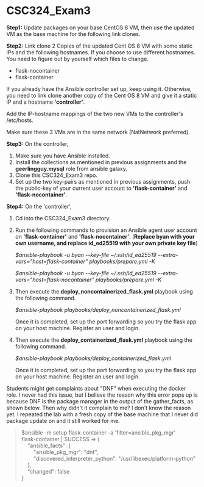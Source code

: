 # CSC324_Exam3

**Step1:**
Update packages on your base CentOS 8 VM, then use the updated VM as the base machine for the following link clones.

**Step2:**
Link clone 2 Copies of the updated Cent OS 8 VM with some static IPs and the following hostnames. If you choose to use different hostnames. You need to figure out by yourself which files to change.
- flask-nocontainer
- flask-container

If you already have the Ansible controller set up, keep using it. Otherwise, you need to link clone another copy of the Cent OS 8 VM and give it a static IP and a hostname **'controller'**.

Add the IP-hostname mappings of the two new VMs to the controller's /etc/hosts.

Make sure these 3 VMs are in the same network (NatNetwork preferred).
 
 **Step3:**
On the controller, 

 1. Make sure you have Ansible installed.
 2. Install the collections as mentioned in previous assignments and the **geerlingguy.mysql** role from ansible galaxy.
 3. Clone this CSC324_Exam3 repo.
 4. Set up the two key-pairs as mentioned in previous assignments, push the public-key of your current user account to **'flask-container'** and **'flask-nocontainer'**.

 **Step4:**
On the 'controller', 

 1. Cd into the CSC324_Exam3 directory.
 2. Run the following commands to provision an Ansible agent user account on **'flask-container'** and **'flask-nocontainer'**. 
 (**Replace byan with your own username, and replace id_ed25519 with your own private key file**)
	

    *$ansible-playbook -u byan --key-file ~/.ssh/id_ed25519 --extra-vars="host=flask-container" playbooks/prepare.yml -K*
	

    *$ansible-playbook -u byan --key-file ~/.ssh/id_ed25519 --extra-vars="host=flask-nocontainer" playbooks/prepare.yml -K*

 3. Then execute the **deploy_noncontainerized_flask.yml** playbook using the following command.

     *$ansible-playbook playbooks/deploy_noncontainerized_flask.yml*

	Once it is completed, set up the port forwarding so you try the flask app on your host machine. Register an user and login.

4. Then execute the **deploy_containerized_flask.yml** playbook using the following command.

     *$ansible-playbook playbooks/deploy_containerized_flask.yml*
	
	Once it is completed, set up the port forwarding so you try the flask app on your host machine. Register an user and login.

Students might get complaints about "DNF" when executing the docker role. I never had this issue, but I believe the reason why this error pops up is because DNF is the package manager in the output of the gather_facts, as shown below. Then why didn't it complain to me? I don't know the reason yet. I repeated the lab with a fresh copy of the base machine that I never did package update on and it still worked for me. 

> $ansible -m setup flask-container -a 'filter=ansible_pkg_mgr' <br />
> flask-container | SUCCESS => {<br />
> &nbsp;&nbsp;&nbsp;&nbsp;"ansible_facts": {<br />
> &nbsp;&nbsp;&nbsp;&nbsp;&nbsp;&nbsp;&nbsp;&nbsp;"ansible_pkg_mgr": "dnf",<br />
> &nbsp;&nbsp;&nbsp;&nbsp;&nbsp;&nbsp;&nbsp;&nbsp;"discovered_interpreter_python": "/usr/libexec/platform-python"<br />
> &nbsp;&nbsp;&nbsp;&nbsp;},<br />
> &nbsp;&nbsp;&nbsp;&nbsp;"changed": false <br />
> }
